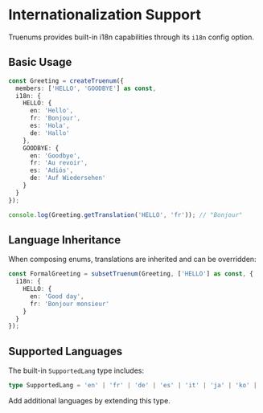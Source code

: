 # Internationalization Support

Truenums provides built-in i18n capabilities through its `i18n` config option.

## Basic Usage

```typescript
const Greeting = createTruenum({
  members: ['HELLO', 'GOODBYE'] as const,
  i18n: {
    HELLO: {
      en: 'Hello',
      fr: 'Bonjour',
      es: 'Hola',
      de: 'Hallo'
    },
    GOODBYE: {
      en: 'Goodbye',
      fr: 'Au revoir',
      es: 'Adiós',
      de: 'Auf Wiedersehen'
    }
  }
});

console.log(Greeting.getTranslation('HELLO', 'fr')); // "Bonjour"
```

## Language Inheritance

When composing enums, translations are inherited and can be overridden:

```typescript
const FormalGreeting = subsetTruenum(Greeting, ['HELLO'] as const, {
  i18n: {
    HELLO: {
      en: 'Good day',
      fr: 'Bonjour monsieur'
    }
  }
});
```

## Supported Languages

The built-in `SupportedLang` type includes:

```typescript
type SupportedLang = 'en' | 'fr' | 'de' | 'es' | 'it' | 'ja' | 'ko' | 'zh';
```

Add additional languages by extending this type.